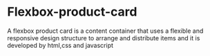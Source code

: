 # Flexbox-product-card
A flexbox product card is a content container that uses a flexible and responsive design structure to arrange and distribute items and it is developed by html,css and javascript
